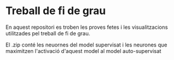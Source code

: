 # Treball de fi de grau

En aquest repositori es troben les proves fetes i les visualitzacions utilitzades pel treball de fi de grau.

El .zip conté les neuornes del model supervisat i les neurones que maximitzen l'activació d'aquest model al model auto-supervisat
